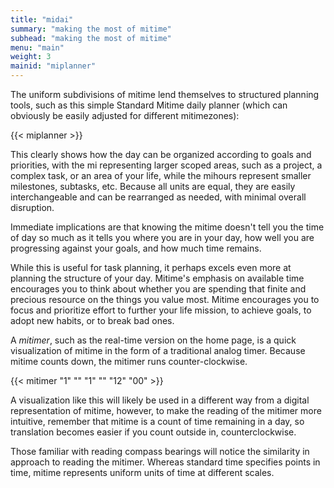 ```yaml
---
title: "midai"
summary: "making the most of mitime" 
subhead: "making the most of mitime" 
menu: "main"
weight: 3
mainid: "miplanner"
---
```


The uniform subdivisions of mitime lend themselves to structured planning tools, such as this simple Standard Mitime daily planner (which can obviously be easily adjusted for different mitimezones): 

{{< miplanner >}}

This clearly shows how the day can be organized according to goals and priorities, with the mi representing larger scoped areas, such as a project, a complex task, or an area of your life, while the mihours represent smaller milestones, subtasks, etc. Because all units are equal, they are easily interchangeable and can be rearranged as needed, with minimal overall disruption.

Immediate implications are that knowing the mitime doesn't tell you the time of day so much as it tells you where you are in your day, how well you are progressing against your goals, and how much time remains. 

While this is useful for task planning, it perhaps excels even more at planning the structure of your day. Mitime's emphasis on available time encourages you to think about whether you are spending that finite and precious resource on the things you value most. Mitime encourages you to focus and prioritize effort to further your life mission, to achieve goals, to adopt new habits, or to break bad ones. 

A *mitimer*, such as the real-time version on the home page, is a quick visualization of mitime in the form of a traditional analog timer. Because mitime counts down, the mitimer runs counter-clockwise. 

{{< mitimer "1" "" "1" "" "12" "00" >}}

A visualization like this will likely be used in a different way from a digital representation of mitime, however, to make the reading of the mitimer more intuitive, remember that mitime is a count of time remaining in a day, so translation becomes easier if you count outside in, counterclockwise. 

Those familiar with reading compass bearings will notice the similarity in approach to reading the mitimer. Whereas standard time specifies points in time, mitime represents uniform units of time at different scales.

